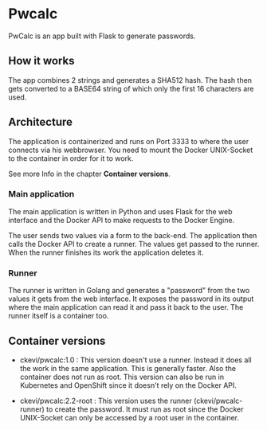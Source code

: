 # Pwcalc

PwCalc is an app built with Flask to generate passwords.

## How it works

The app combines 2 strings and generates a SHA512 hash. The hash then gets converted to a BASE64 string of which only the first 16 characters are used.

## Architecture

The application is containerized and runs on Port 3333 to where the user connects via his webbrowser. You need to mount the Docker UNIX-Socket to the container in order for it to work.

See more Info in the chapter **Container versions**.

### Main application

The main application is written in Python and uses Flask for the web interface and the Docker API to make requests to the Docker Engine.

The user sends two values via a form to the back-end. The application then calls the Docker API to create a runner. The values get passed to the runner. When the runner finishes its work the application deletes it.

### Runner

The runner is written in Golang and generates a "password" from the two values it gets from the web interface. It exposes the password in its output where the main application can read it and pass it back to the user. The runner itself is a container too.

## Container versions

- ckevi/pwcalc:1.0 : This version doesn't use a runner. Instead it does all the work in the same application. This is generally faster. Also the container does not run as root. This version can also be run in Kubernetes and OpenShift since it doesn't rely on the Docker API.

- ckevi/pwcalc:2.2-root : This version uses the runner (ckevi/pwcalc-runner) to create the password. It must run as root since the Docker UNIX-Socket can only be accessed by a root user in the container.